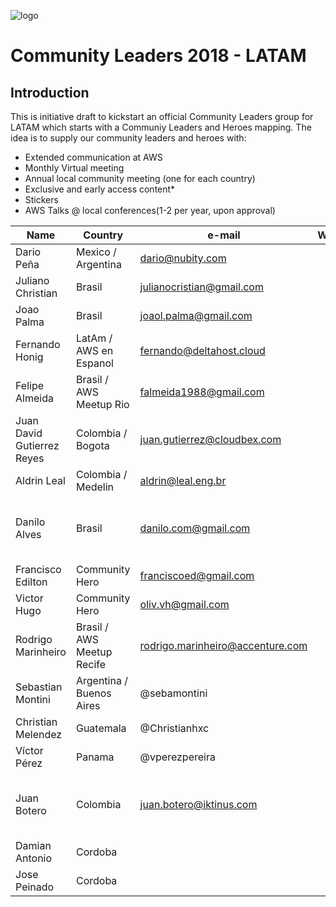 ![logo](/images/aws_new_logo.png)

# Community Leaders 2018 - LATAM

## Introduction

This is initiative draft to kickstart an official Community Leaders group for LATAM which starts with a Communiy Leaders and Heroes mapping. The idea is to supply our community leaders and heroes with:

* Extended communication at AWS
* Monthly Virtual meeting
* Annual local community meeting (one for each country)
* Exclusive and early access content*
* Stickers
* AWS Talks @ local conferences(1-2 per year, upon approval)

|Name	|Country|	e-mail|	Whatsapp|	Hero?|	Obs|
|---|---|---|---|---|---|
|Dario Peña|Mexico / Argentina|dario@nubity.com||||
|Juliano Christian|Brasil|julianocristian@gmail.com|||GameDev / Floripa|
|Joao Palma|Brasil|joaol.palma@gmail.com|||Meetup POA|
|Fernando Honig|LatAm / AWS en Espanol|fernando@deltahost.cloud||||
|Felipe Almeida|Brasil / AWS Meetup Rio|falmeida1988@gmail.com||||
|Juan David Gutierrez Reyes|Colombia / Bogota|juan.gutierrez@cloudbex.com||||
|Aldrin Leal|Colombia / Medelin|aldrin@leal.eng.br||||
|Danilo Alves|Brasil|danilo.com@gmail.com|||AWS Meetup SP / Cloud Girls|
|Francisco Edilton|Community Hero|franciscoed@gmail.com||||
|Victor Hugo|Community Hero|oliv.vh@gmail.com||||
|Rodrigo Marinheiro|Brasil / AWS Meetup Recife|rodrigo.marinheiro@accenture.com||||
|Sebastian Montini|Argentina / Buenos Aires|@sebamontini|||| 
|Christian Melendez|Guatemala|@Christianhxc||||
|Víctor Pérez|Panama|@vperezpereira|||| 
|Juan Botero|Colombia|juan.botero@iktinus.com|||el es el lider del AWS UG aca en Medallo|
|Damian Antonio|Cordoba|||||
|Jose Peinado|Cordoba|||||

